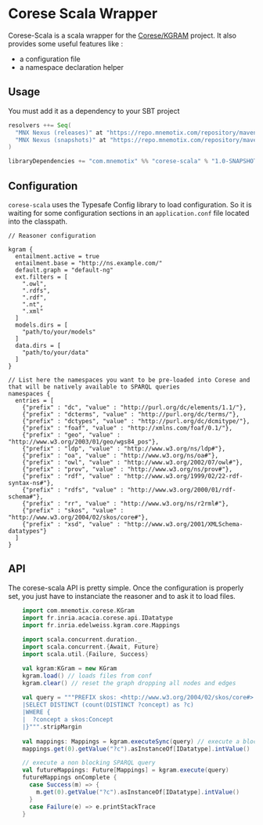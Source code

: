 # Corese Scala Wrapper

Corese-Scala is a scala wrapper for the [Corese/KGRAM](https://github.com/Wimmics/corese) project.
It also provides some useful features like :
* a configuration file
* a namespace declaration helper

## Usage

You must add it as a dependency to your SBT project

```scala
resolvers ++= Seq(
  "MNX Nexus (releases)" at "https://repo.mnemotix.com/repository/maven-releases/",
  "MNX Nexus (snapshots)" at "https://repo.mnemotix.com/repository/maven-snapshots/"
)

libraryDependencies += "com.mnemotix" %% "corese-scala" % "1.0-SNAPSHOT"

```

## Configuration
`corese-scala` uses the Typesafe Config library to load configuration.
So it is waiting for some configuration sections in an `application.conf` file located into the classpath.

```apacheconf
// Reasoner configuration

kgram {
  entailment.active = true
  entailment.base = "http://ns.example.com/"
  default.graph = "default-ng"
  ext.filters = [
    ".owl",
    ".rdfs",
    ".rdf",
    ".nt",
    ".xml"
  ]
  models.dirs = [
    "path/to/your/models"
  ]
  data.dirs = [
    "path/to/your/data"
  ]
}

// List here the namespaces you want to be pre-loaded into Corese and that will be natively available to SPARQL queries
namespaces {
  entries = [
    {"prefix" : "dc", "value" : "http://purl.org/dc/elements/1.1/"},
    {"prefix" : "dcterms", "value" : "http://purl.org/dc/terms/"},
    {"prefix" : "dctypes", "value" : "http://purl.org/dc/dcmitype/"},
    {"prefix" : "foaf", "value" : "http://xmlns.com/foaf/0.1/"},
    {"prefix" : "geo", "value" : "http://www.w3.org/2003/01/geo/wgs84_pos"},
    {"prefix" : "ldp", "value" : "http://www.w3.org/ns/ldp#"},
    {"prefix" : "oa", "value" : "http://www.w3.org/ns/oa#"},
    {"prefix" : "owl", "value" : "http://www.w3.org/2002/07/owl#"},
    {"prefix" : "prov", "value" : "http://www.w3.org/ns/prov#"},
    {"prefix" : "rdf", "value" : "http://www.w3.org/1999/02/22-rdf-syntax-ns#"},
    {"prefix" : "rdfs", "value" : "http://www.w3.org/2000/01/rdf-schema#"},
    {"prefix" : "rr", "value" : "http://www.w3.org/ns/r2rml#"},
    {"prefix" : "skos", "value" : "http://www.w3.org/2004/02/skos/core#"},
    {"prefix" : "xsd", "value" : "http://www.w3.org/2001/XMLSchema-datatypes"}
  ]
}

```

## API

The corese-scala API is pretty simple.
Once the configuration is properly set, you just have to instanciate the reasoner and to ask it to load files.

```scala
    import com.mnemotix.corese.KGram
    import fr.inria.acacia.corese.api.IDatatype
    import fr.inria.edelweiss.kgram.core.Mappings
    
    import scala.concurrent.duration._
    import scala.concurrent.{Await, Future}
    import scala.util.{Failure, Success}

    val kgram:KGram = new KGram
    kgram.load() // loads files from conf
    kgram.clear() // reset the graph dropping all nodes and edges
    
    val query = """PREFIX skos: <http://www.w3.org/2004/02/skos/core#>
    |SELECT DISTINCT (count(DISTINCT ?concept) as ?c)
    |WHERE {
    |  ?concept a skos:Concept
    |}""".stripMargin
    
    val mappings: Mappings = kgram.executeSync(query) // execute a blocking SPARQL query
    mappings.get(0).getValue("?c").asInstanceOf[IDatatype].intValue()

    // execute a non blocking SPARQL query
    val futureMappings: Future[Mappings] = kgram.execute(query)
    futureMappings onComplete {
      case Success(m) => {
        m.get(0).getValue("?c").asInstanceOf[IDatatype].intValue()
      }
      case Failure(e) => e.printStackTrace
    }
 
```